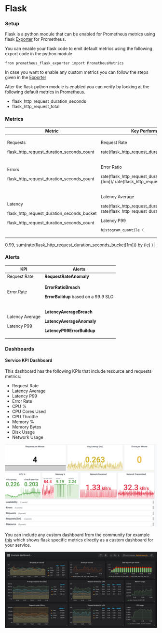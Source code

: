 # Flask

### Setup

Flask is a python module that can be enabled for Prometheus metrics using flask [Exporter](https://github.com/rycus86/prometheus\_flask\_exporter) for Prometheus.

You can enable your flask code to emit default metrics using the following export code in the python module

```
from prometheus_flask_exporter import PrometheusMetrics
```

In case you want to enable any custom metrics you can follow the steps given in the [Exporter](https://github.com/rycus86/prometheus\_flask\_exporter)

After the flask python module is enabled you can verify by looking at the following default metrics in Prometheus.

* flask\_http\_request\_duration\_seconds
* flask\_http\_request\_total

### Metrics

| **Metric**                                                                                                      | **Key Performance Indicator(KPI)**                                                                                                                                                                                                                                                 |
| --------------------------------------------------------------------------------------------------------------- | ---------------------------------------------------------------------------------------------------------------------------------------------------------------------------------------------------------------------------------------------------------------------------------- |
| <p>Requests</p><p>flask_http_request_duration_seconds_count</p>                                                 | <p>Request Rate</p><p>rate(flask_http_request_duration_seconds_count[5m])</p>                                                                                                                                                                                                      |
| <p>Errors</p><p>flask_http_request_duration_seconds_count</p>                                                   | <p>Error Ratio</p><p>rate(flask_http_request_duration_seconds_count{status=~"5.."}[5m])/ rate(flask_http_request_duration_seconds_count[5m])</p>                                                                                                                                   |
| <p>Latency</p><p>flask_http_request_duration_seconds_bucket</p><p>flask_http_request_duration_seconds_count</p> | <p>Latency Average</p><p>rate(flask_http_request_duration_seconds_count[5m])/ rate(flask_http_request_duration_seconds_count[5m])</p><p>Latency P99</p><pre><code>histogram_quantile (
  0.99,
  sum(rate(flask_http_request_duration_seconds_bucket[1m])) by (le)
)
</code></pre> |

### Alerts

| **KPI**                                  | **Alerts**                                                                                                                              |
| ---------------------------------------- | --------------------------------------------------------------------------------------------------------------------------------------- |
| Request Rate                             | **RequestRateAnomaly**                                                                                                                  |
| Error Rate                               | <p><strong>ErrorRatioBreach</strong></p><p><strong>ErrorBuildup</strong> based on a 99.9 SLO</p>                                        |
| <p>Latency Average</p><p>Latency P99</p> | <p><strong>LatencyAverageBreach</strong></p><p><strong>LatencyAverageAnomaly</strong></p><p><strong>LatencyP99ErrorBuildup</strong></p> |

### Dashboards

#### Service KPI Dashboard

This dashboard has the following KPIs that include resource and requests metrics:

* Request Rate
* Latency Average
* Latency P99
* Error Rate
* CPU %
* CPU Cores Used
* CPU Throttle
* Memory %
* Memory Bytes
* Disk Usage
* Network Usage

![](<../../.gitbook/assets/dashboard-kpi.png>)

You can include any custom dashboard from the community for example [this](https://github.com/rycus86/prometheus\_flask\_exporter/blob/master/examples/sample-signals/grafana/dashboards/example.json) which shows flask specific metrics directly as a custom dashboard for your service.

![](<../../.gitbook/assets/image (17).png>)
